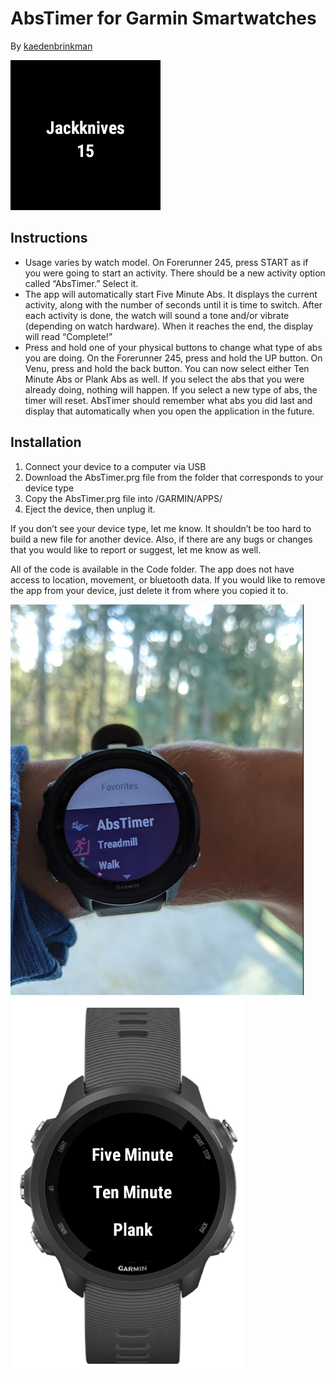 #  AbsTimer for Garmin Smartwatches
By [kaedenbrinkman](https://github.com/kaedenbrinkman)

![alt text](doc/screen.png "AbsTimer Screen")

## Instructions
-	Usage varies by watch model. On Forerunner 245, press START as if you were going to start an activity. There should be a new activity option called “AbsTimer.” Select it.
-	The app will automatically start Five Minute Abs. It displays the current activity, along with the number of seconds until it is time to switch. After each activity is done, the watch will sound a tone and/or vibrate (depending on watch hardware). When it reaches the end, the display will read “Complete!”
-	Press and hold one of your physical buttons to change what type of abs you are doing. On the Forerunner 245, press and hold the UP button. On Venu, press and hold the back button. You can now select either Ten Minute Abs or Plank Abs as well. If you select the abs that you were already doing, nothing will happen. If you select a new type of abs, the timer will reset. AbsTimer should remember what abs you did last and display that automatically when you open the application in the future.

## Installation
1.	Connect your device to a computer via USB
2.	Download the AbsTimer.prg file from the folder that corresponds to your device type
3.	Copy the AbsTimer.prg file into /GARMIN/APPS/
4.	Eject the device, then unplug it.

If you don’t see your device type, let me know. It shouldn’t be too hard to build a new file for another device.
Also, if there are any bugs or changes that you would like to report or suggest, let me know as well.

All of the code is available in the Code folder. The app does not have access to location, movement, or bluetooth data.
If you would like to remove the app from your device, just delete it from where you copied it to.

![alt text](doc/launch.png "AbsTimer Icon") ![alt text](doc/menu.png "AbsTimer Menu") 
